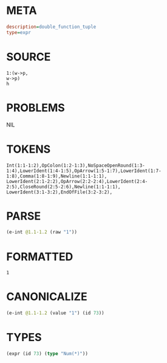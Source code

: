 # META
~~~ini
description=double_function_tuple
type=expr
~~~
# SOURCE
~~~roc
1:(w->p,
w->p)
h
~~~
# PROBLEMS
NIL
# TOKENS
~~~zig
Int(1:1-1:2),OpColon(1:2-1:3),NoSpaceOpenRound(1:3-1:4),LowerIdent(1:4-1:5),OpArrow(1:5-1:7),LowerIdent(1:7-1:8),Comma(1:8-1:9),Newline(1:1-1:1),
LowerIdent(2:1-2:2),OpArrow(2:2-2:4),LowerIdent(2:4-2:5),CloseRound(2:5-2:6),Newline(1:1-1:1),
LowerIdent(3:1-3:2),EndOfFile(3:2-3:2),
~~~
# PARSE
~~~clojure
(e-int @1.1-1.2 (raw "1"))
~~~
# FORMATTED
~~~roc
1
~~~
# CANONICALIZE
~~~clojure
(e-int @1.1-1.2 (value "1") (id 73))
~~~
# TYPES
~~~clojure
(expr (id 73) (type "Num(*)"))
~~~
